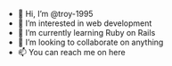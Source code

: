 - 👋 Hi, I’m @troy-1995
- 👀 I’m interested in web development
- 🌱 I’m currently learning Ruby on Rails
- 💞️ I’m looking to collaborate on anything
- 📫 You can reach me on here

<!---
troy-1995/troy-1995 is a ✨ special ✨ repository because its `README.md` (this file) appears on your GitHub profile.
You can click the Preview link to take a look at your changes.
--->
